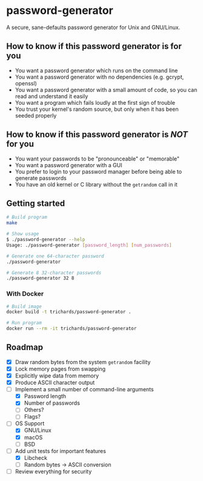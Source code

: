 # password-generator

A secure, sane-defaults password generator for Unix and GNU/Linux.

## How to know if this password generator is for you

 - You want a password generator which runs on the command line
 - You want a password generator with no dependencies (e.g. gcrypt, openssl)
 - You want a password generator with a small amount of code, so you can read and understand it easily
 - You want a program which fails loudly at the first sign of trouble
 - You trust your kernel's random source, but only when it has been seeded properly

## How to know if this password generator is *NOT* for you

 - You want your passwords to be "pronounceable" or "memorable"
 - You want a password generator with a GUI
 - You prefer to login to your password manager before being able to generate passwords
 - You have an old kernel or C library without the `getrandom` call in it

## Getting started

```bash
# Build program
make

# Show usage
$ ./password-generator --help
Usage: ./password-generator [password_length] [num_passwords]

# Generate one 64-character password
./password-generator

# Generate 8 32-character passwords
./password-generator 32 8
```

### With Docker

```bash
# Build image
docker build -t trichards/password-generator .

# Run program
docker run --rm -it trichards/password-generator
```

## Roadmap

 - [x] Draw random bytes from the system `getrandom` facility
 - [x] Lock memory pages from swapping
 - [x] Explicitly wipe data from memory
 - [x] Produce ASCII character output
 - [ ] Implement a small number of command-line arguments
   - [x] Password length
   - [x] Number of passwords
   - [ ] Others?
   - [ ] Flags?
 - [ ] OS Support
   - [x] GNU/Linux
   - [x] macOS
   - [ ] BSD
 - [ ] Add unit tests for important features
   - [x] Libcheck
   - [ ] Random bytes -> ASCII conversion
 - [ ] Review everything for security
